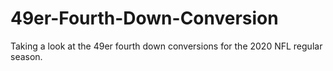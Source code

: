 # 49er-Fourth-Down-Conversion
Taking a look at the 49er fourth down conversions for the 2020 NFL regular season.
